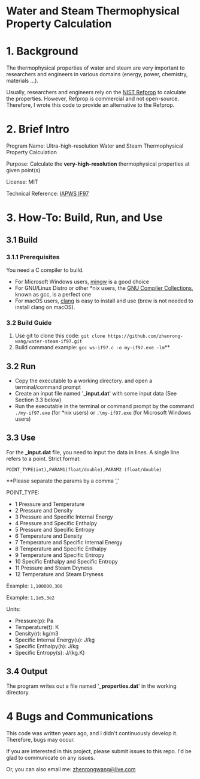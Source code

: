 # Water and Steam Thermophysical Property Calculation

# 1. Background

The thermophysical properties of water and steam are very important to researchers and engineers in various domains (energy, power, chemistry, materials ...).

Usually, researchers and engineers rely on the [NIST Refprop](https://www.nist.gov/srd/refprop) to calculate the properties. However, Refprop is commercial and not open-source. Therefore, I wrote this code to provide an alternative to the Refprop.

# 2. Brief Intro

Program Name: Ultra-high-resolution Water and Steam Thermophysical Property Calculation

Purpose: Calculate the **very-high-resolution** thermophysical properties at given point(s)

License: MIT

Technical Reference: [IAPWS IF97](http://www.iapws.org/)

# 3. How-To: Build, Run, and Use

## 3.1 Build

### 3.1.1 Prerequisites

You need a C compiler to build. 

- For Microsoft Windows users, [mingw](https://sourceforge.net/projects/mingw/) is a good choice
- For GNU/Linux Distro or other *nix users, the [GNU Compiler Collections](https://gcc.gnu.org/), known as gcc, is a perfect one
- For macOS users, [clang](https://clang.llvm.org/) is easy to install and use (brew is not needed to install clang on macOS).

### 3.2 Build Guide

1. Use git to clone this code: `git clone https://github.com/zhenrong-wang/water-steam-if97.git`
2. Build command example: `gcc ws-if97.c -o my-if97.exe -lm`**

## 3.2 Run

- Copy the executable to a working directory. and open a terminal/command prompt
- Create an input file named '**_input.dat**' with some input data (See Section 3.3 below)
- Run the executable in the terminal or command prompt by the command `./my-if97.exe` (for *nix users) or `.\my-if97.exe` (for Microsoft Windows users)

## 3.3 Use

For the **_input.dat** file, you need to input the data in lines. A single line refers to a point. Strict format:

`POINT_TYPE(int),PARAM1(float/double),PARAM2 (float/double)` 

**Please separate the params by a comma ','

POINT_TYPE: 

- 1 Pressure and Temperature
- 2 Pressure and Density
- 3 Pressure and Specific Internal Energy
- 4 Pressure and Specific Enthalpy
- 5 Pressure and Specific Entropy
- 6 Temperature and Density
- 7 Temperature and Specific Internal Energy
- 8 Temperature and Specific Enthalpy
- 9 Temperature and Specific Entropy
- 10 Specific Enthalpy and Specific Entropy
- 11 Pressure and Steam Dryness
- 12 Temperature and Steam Dryness

Example: `1,100000,300`

Example: `1,1e5,3e2`

Units:

- Pressure(p): Pa
- Temperature(t): K
- Density(r): kg/m3
- Specific Internal Energy(u): J/kg
- Specific Enthalpy(h): J/kg
- Specific Entropy(s): J/(kg.K)

## 3.4 Output

The program writes out a file named '**_properties.dat**' in the working directory. 

# 4 Bugs and Communications

This code was written years ago, and I didn't continuously develop it. Therefore, bugs may occur. 

If you are interested in this project, please submit issues to this repo. I'd be glad to communicate on any issues.

Or, you can also email me: zhenrongwang@live.com

